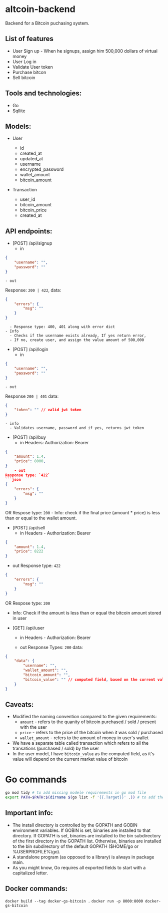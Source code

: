 # altcoin-backend
Backend for a Bitcoin puchasing system.


## List of features
- User Sign up - When he signups, assign him 500,000 dollars of virtual money
- User Log in
- Validate User token
- Purchase bitcon
- Sell bitcoin

## Tools and technologies:
- Go
- Sqllite

## Models:
- User
  - id
  - created_at
  - updated_at
  - username
  - encrypted_password
  - wallet_amount
  - bitcoin_amount

- Transaction
  - user_id
  - bitcoin_amount
  - bitcoin_price
  - created_at

## API endpoints:
- [POST] /api/signup
    - in
```json
{
    "username": "",
    "password": ""
}
```
    - out
Response: `200 | 422`,
data:
```json
{
    "errors": {
        "msg": ""
    }
}
```
      - Response type: 400, 401 along with error dict
    - Info
      - Checks if the username exists already, If yes return error,
      - If no, create user, and assign the value amount of 500,000

- [POST] /api/login
  - in
```json
{
    "username": "",
    "password": ""
}
```
    - out
Response `200 | 401`
data:
```json
{
    "token": "" // valid jwt token
}
```
    - info
      - Validates username, password and if yes, returns jwt token

- [POST] /api/buy
    - in
Headers:
Authorization: Bearer <token>
```json
{
    "amount": 1.4,
    "price": 8000,
}
    - out
Response type: `422`
```json
{
    "errors": {
        "msg": ""
    }
}
```
OR
Respose type: `200`
    - Info: check if the final price (amount * price) is less than or equal to the wallet amount.

- [POST] /api/sell
  - in
Headers  -
Authorization: Bearer <token>
```json
{
    "amount": 1.4,
    "price": 8222
}
```
  - out
Response type: `422`
```json
{
    "errors": {
        "msg": ""
    }
}
```
OR
Respose type: `200`
  - Info: Check if the amount is less than or equal the bitcoin amount stored in user

- [GET] /api/user
  - in
Headers  -
Authorization: Bearer <token>

  - out
Response Types: `200`
data:

```json
{
    "data": {
        "username": "",
        "wallet_amount": "",
        "bitcoin_amount": "",
        "bitcoin_value": "" // computed field, based on the current value of the bitcoin
    }
}
```

## Caveats:
- Modified the naming convention compared to the given requirements:
  - `amount` - refers to the quanity of bitcoin purchased / sold / present with the user
  - `price` - refers to the price of the bitcoin when it was sold / purchased
  - `wallet_amount` - refers to the amount of money in user's wallet
- We have a separate table called transaction which refers to all the transations (purchased / sold) by the user
- In the user model, I have `bitcoin_value` as the computed field, as it's value will depend on the current market value of bitcoin


# Go commands
```bash
go mod tidy # to add missing modele requirements in go mod file
export PATH=$PATH:$(dirname $(go list -f '{{.Target}}' .)) # to add the go bin's files to path
```

## Important info:
- The install directory is controlled by the GOPATH and GOBIN environment variables. If GOBIN is set, binaries are installed to that directory. If GOPATH is set, binaries are installed to the bin subdirectory of the first directory in the GOPATH list. Otherwise, binaries are installed to the bin subdirectory of the default GOPATH ($HOME/go or %USERPROFILE%\go).
- A standalone program (as opposed to a library) is always in package main.
- As you might know, Go requires all exported fields to start with a capitalized letter.

## Docker commands:
`docker build --tag docker-gs-bitcoin .`
`docker run -p 8000:8000 docker-gs-bitcoin`





